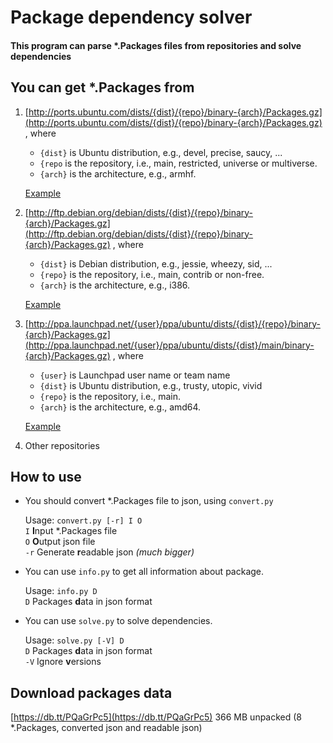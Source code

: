 Package dependency solver
======
#### This program can parse \*.Packages files from repositories and solve dependencies<br/>


You can get \*.Packages from
---
1. [http://ports.ubuntu.com/dists/{dist}/{repo}/binary-{arch}/Packages.gz](http://ports.ubuntu.com/dists/{dist}/{repo}/binary-{arch}/Packages.gz)
    , where
    + `{dist}` is Ubuntu distribution, e.g., devel, precise, saucy, ...<br/>
    + `{repo` is the repository, i.e., main, restricted, universe or multiverse.<br/>
    + `{arch}` is the architecture, e.g., armhf.

    [Example](ports.ubuntu.com/dists/devel/main/binary-armhf/Packages.gz)
2. [http://ftp.debian.org/debian/dists/{dist}/{repo}/binary-{arch}/Packages.gz](http://ftp.debian.org/debian/dists/{dist}/{repo}/binary-{arch}/Packages.gz)
    , where
    + `{dist}` is Debian distribution, e.g.,    jessie, wheezy, sid, ...<br/>
    + `{repo}` is the repository, i.e., main, contrib or non-free.<br/>
    + `{arch}` is the architecture, e.g., i386.
    
    [Example](http://ftp.debian.org/debian/dists/jessie/main/binary-i386/Packages.gz)
3. [http://ppa.launchpad.net/{user}/ppa/ubuntu/dists/{dist}/{repo}/binary-{arch}/Packages.gz](http://ppa.launchpad.net/{user}/ppa/ubuntu/dists/{dist}/main/binary-{arch}/Packages.gz)
    , where
    + `{user}` is Launchpad user name or team name
    + `{dist}` is Ubuntu distribution, e.g., trusty, utopic, vivid
    + `{repo}` is the repository, i.e., main.
    + `{arch}` is the architecture, e.g., amd64.
    
    [Example](http://ppa.launchpad.net/deluge-team/ppa/ubuntu/dists/trusty/main/binary-amd64/Packages.gz)
4. Other repositories

How to use
---
+ You should convert \*.Packages file to json, using `convert.py`

    Usage: `convert.py [-r] I O`<br/>
        `I` **I**nput \*.Packages file<br/>
        `O` **O**utput json file<br/>
        `-r` Generate **r**eadable json *(much bigger)*
+ You can use `info.py` to get all information about package.
    
    Usage: `info.py D`<br/>
        `D` Packages **d**ata in json format
+ You can use `solve.py` to solve dependencies.
    
    Usage: `solve.py [-V] D`<br/>
        `D` Packages **d**ata in json format<br/>
        `-V` Ignore **v**ersions

Download packages data
---
[https://db.tt/PQaGrPc5](https://db.tt/PQaGrPc5) 366 MB unpacked (8 *.Packages, converted json and readable json)
